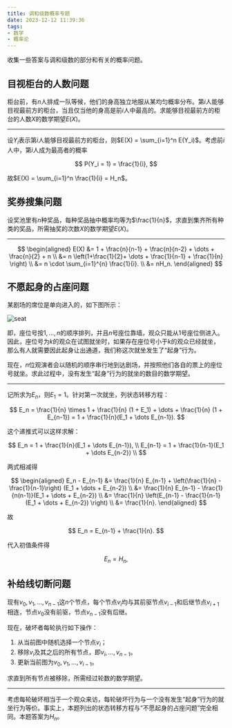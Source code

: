 ```yaml
---
title: 调和级数概率专题
date: 2023-12-12 11:39:36
tags:
- 数学
- 概率论
---
```


收集一些答案与调和级数的部分和有关的概率问题。

<!--more-->

## 目视柜台的人数问题

柜台前，有$n$人排成一队等候，他们的身高独立地服从某均匀概率分布。第$i$人能够目视最前方的柜台，当且仅当他的身高是前$i$人中最高的。求能够目视最前方的柜台的人数$X$的数学期望$E(X)$。

---

设$Y_i$表示第$i$人能够目视最前方的柜台，则$E(X) = \sum_{i=1}^n E(Y_i)$。考虑前$i$人中，第$i$人成为最高者的概率

$$
P(Y_i = 1) = \frac{1}{i},
$$

故$E(X) = \sum_{i=1}^n \frac{1}{i} = H_n$。

## 奖券搜集问题

设奖池里有$n$种奖品，每种奖品抽中概率均等为$\frac{1}{n}$，求直到集齐所有种类的奖品，所需抽奖的次数$X$的数学期望$E(X)$。

---

$$
\begin{aligned}
E(X) &= 1 + \frac{n}{n-1} + \frac{n}{n-2} + \dots + \frac{n}{2} + n \\ 
&= n \left(1+\frac{1}{2}+ \dots + \frac{1}{n-1} + \frac{1}{n} \right) \\
&= n \cdot \sum_{i=1}^{n} \frac{1}{i}. \\
&= nH_n.
\end{aligned}
$$

## 不愿起身的占座问题

某剧场的席位是单向进入的，如下图所示：

![seat](.\seat.png)

即，座位号按$1, \dots, n$的顺序排列，并且$n$号座位靠墙，观众只能从$1$号座位侧进入。因此，座位号为$k$的观众在试图就坐时，如果存在座位号小于$k$的观众已经就坐，那么有人就需要因此起身让出通道，我们称这次就坐发生了“起身”行为。

现在，$n$位观演者会以随机的顺序串行地到达剧场，并按照他们各自的票上的座位号就坐。求此过程中，没有发生“起身”行为的就坐的数目的数学期望。

---

记所求为$E_n$，则$E_1=1$。针对第一次就坐，列状态转移方程：

$$
E_n = \frac{1}{n} \times 1 + \frac{1}{n} (1 + E_1)  + \dots + \frac{1}{n} (1 + E_{n-1}) = 1 + \frac{1}{n}(E_1 + \dots E_{n-1}).
$$

这个递推式可以这样求解：

$$
E_n = 1 + \frac{1}{n}(E_1 + \dots E_{n-1}), \\
E_{n-1} = 1 + \frac{1}{n-1}(E_1 + \dots E_{n-2}) \\
$$

两式相减得

$$
\begin{aligned}
E_n - E_{n-1} &= \frac{1}{n} E_{n-1} + \left(\frac{1}{n} - \frac{1}{n-1}\right) (E_1 + \dots + E_{n-2}) \\
&= \frac{1}{n} E_{n-1} - \frac{1}{n(n-1)}(E_1 + \dots + E_{n-2})  \\
&= \frac{1}{n} \left(E_{n-1} - \frac{1}{n-1}(E_1 + \dots + E_{n-2})  \right) \\
&= \frac{1}{n}.
\end{aligned}
$$

故

$$
E_n = E_{n-1} + \frac{1}{n}.
$$

代入初值条件得

$$
E_n = H_n,
$$

## 补给线切断问题

现有$v_0,v_1, \dots, v_{n-1}$这$n$个节点，每个节点$v_i$均与其前驱节点$v_{i-1}$和后继节点$v_{i+1}$相连，节点$v_0$没有前驱，节点$v_{n-1}$没有后继。

现在，破坏者每轮执行如下操作：

1. 从当前图中随机选择一个节点$v_i$；
2. 移除$v_i$及其之后的所有节点，即$v_i, \dots, v_{n-1}$。
3. 更新当前图为$v_0, v_1, \dots, v_{i-1}$。

求直到所有节点被移除，所需经过轮数的数学期望。

---

考虑每轮破坏相当于一个观众来访，每轮破坏行为与一个没有发生“起身”行为的就坐行为等价。事实上，本题列出的状态转移方程与“不愿起身的占座问题”完全相同。本题答案为$H_n$。
